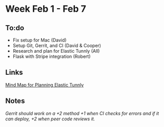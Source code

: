 # Week Feb 1 - Feb 7
## To:do
* Fix setup for Mac (David)
* Setup Git, Gerrit, and CI (David & Cooper)
* Research and plan for Elastic Tunnly (All)
* Flask with Stripe integration (Robert)

## Links
[Mind Map for Planning Elastic Tunnly](http://www.mindmeister.com/503332085?t=B9OHJ7wIwO)

## Notes
*Gerrit should work on a +2 method +1 when CI checks for errors and if it can deploy, +2 when peer code reviews it.*